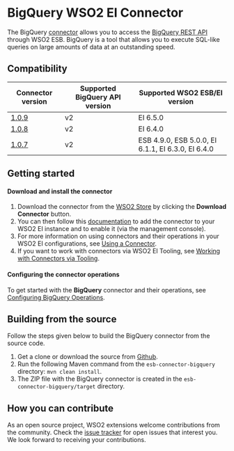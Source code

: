 # BigQuery WSO2 EI Connector

The BigQuery [connector](https://docs.wso2.com/display/EI650/Working+with+Connectors) allows you to access the [BigQuery REST API](https://cloud.google.com/bigquery/docs/reference/rest/v2/) through WSO2 ESB. BigQuery is a tool that allows you to execute SQL-like queries on large amounts of data at an outstanding speed.


## Compatibility

| Connector version | Supported BigQuery API version | Supported WSO2 ESB/EI version |
| ------------- | ---------------|------------- |
| [1.0.9](https://github.com/wso2-extensions/esb-connector-bigquery/tree/org.wso2.carbon.connector.bigquery-1.0.9) | v2 | EI 6.5.0    |
| [1.0.8](https://github.com/wso2-extensions/esb-connector-bigquery/tree/org.wso2.carbon.connector.bigquery-1.0.8) | v2 | EI 6.4.0    |
| [1.0.7](https://github.com/wso2-extensions/esb-connector-bigquery/tree/org.wso2.carbon.connector.bigquery-1.0.7) | v2 | ESB 4.9.0, ESB 5.0.0, EI 6.1.1, EI 6.3.0, EI 6.4.0    |

## Getting started

#### Download and install the connector

1. Download the connector from the [WSO2 Store](https://store.wso2.com/store/assets/esbconnector/details/3fcaf309-1a69-4edf-870a-882bb76fdaa1) by clicking the **Download Connector** button.
2. You can then follow this [documentation](https://docs.wso2.com/display/EI650/Working+with+Connectors+via+the+Management+Console) to add the connector to your WSO2 EI instance and to enable it (via the management console).
3. For more information on using connectors and their operations in your WSO2 EI configurations, see [Using a Connector](https://docs.wso2.com/display/EI650/Using+a+Connector).
4. If you want to work with connectors via WSO2 EI Tooling, see [Working with Connectors via Tooling](https://docs.wso2.com/display/EI650/Working+with+Connectors+via+Tooling).

#### Configuring the connector operations

To get started with the **BigQuery** connector and their operations, see [Configuring BigQuery Operations](docs/config.md).

## Building from the source

Follow the steps given below to build the BigQuery connector from the source code.

1. Get a clone or download the source from [Github](https://github.com/wso2-extensions/esb-connector-bigquery).
2. Run the following Maven command from the `esb-connector-bigquery` directory: `mvn clean install`.
3. The ZIP file with the BigQuery connector is created in the `esb-connector-bigquery/target` directory.

## How you can contribute

As an open source project, WSO2 extensions welcome contributions from the community.
Check the [issue tracker](https://github.com/wso2-extensions/esb-connector-bigquery/issues) for open issues that interest you. We look forward to receiving your contributions.
